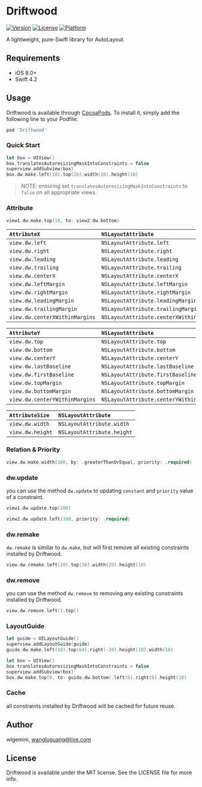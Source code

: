 # Driftwood

[![Version](https://img.shields.io/cocoapods/v/Driftwood.svg?style=flat)](https://cocoapods.org/pods/Driftwood)
[![License](https://img.shields.io/cocoapods/l/Driftwood.svg?style=flat)](https://cocoapods.org/pods/Driftwood)
[![Platform](https://img.shields.io/cocoapods/p/Driftwood.svg?style=flat)](https://cocoapods.org/pods/Driftwood)

A lightweight, pure-Swift library for AutoLayout.

## Requirements

- iOS 8.0+
- Swift 4.2

## Usage

Driftwood is available through [CocoaPods](https://cocoapods.org). To install it, simply add the following line to your Podfile:

```ruby
pod 'Driftwood'
```

### Quick Start

```swift
let box = UIView()
box.translatesAutoresizingMaskIntoConstraints = false
superview.addSubview(box)
box.dw.make.left(10).top(20).width(20).height(10)
```
> NOTE: ensuring set `translatesAutoresizingMaskIntoConstraints` to `false` on all appropriate views.

### Attribute
```swift
view1.dw.make.top(10, to: view2.dw.bottom)
```

|`AttributeX`                     |`NSLayoutAttribute`                      |
|:---                             |:---                                     |
|`view.dw.left`                   |`NSLayoutAttribute.left`                 |
|`view.dw.right`                  |`NSLayoutAttribute.right`                |
|`view.dw.leading`                |`NSLayoutAttribute.leading`              |
|`view.dw.trailing`               |`NSLayoutAttribute.trailing`             |
|`view.dw.centerX`                |`NSLayoutAttribute.centerX`              |
|`view.dw.leftMargin`             |`NSLayoutAttribute.leftMargin`           |
|`view.dw.rightMargin`            |`NSLayoutAttribute.rightMargin`          |
|`view.dw.leadingMargin`          |`NSLayoutAttribute.leadingMargin`        |
|`view.dw.trailingMargin`         |`NSLayoutAttribute.trailingMargin`       |
|`view.dw.centerXWithinMargins`   |`NSLayoutAttribute.centerXWithinMargins` |

|`AttributeY`                     |`NSLayoutAttribute`                      |
|:---                             |:---                                     |
|`view.dw.top`                    |`NSLayoutAttribute.top`                  |
|`view.dw.bottom`                 |`NSLayoutAttribute.bottom`               |
|`view.dw.centerY`                |`NSLayoutAttribute.centerY`              |
|`view.dw.lastBaseline`           |`NSLayoutAttribute.lastBaseline`         |
|`view.dw.firstBaseline`          |`NSLayoutAttribute.firstBaseline`        |
|`view.dw.topMargin`              |`NSLayoutAttribute.topMargin`            |
|`view.dw.bottomMargin`           |`NSLayoutAttribute.bottomMargin`         |
|`view.dw.centerYWithinMargins`   |`NSLayoutAttribute.centerYWithinMargins` |

|`AttributeSize`                  |`NSLayoutAttribute`                      |
|:---                             |:---                                     |
|`view.dw.width`                  |`NSLayoutAttribute.width`                |
|`view.dw.height`                 |`NSLayoutAttribute.height`               |

### Relation & Priority

```swift
view.dw.make.width(100, by: .greaterThanOrEqual, priority: .required)
```

### dw.update

you can use the method `dw.update` to updating `constant` and `priority` value of a constraint.
```swift
view1.dw.update.top(200)

view2.dw.update.left(100, priority: .required)
```

### dw.remake

`dw.remake` is similar to `dw.make`, but will first remove all existing constraints installed by Driftwood.
```swift
view.dw.remake.left(20).top(30).width(20).height(10)
```

### dw.remove

you can use the method `dw.remove` to removing any existing constraints installed by Driftwood.
```swift
view.dw.remove.left().top()
```

### LayoutGuide
```swift 
let guide = UILayoutGuide()
superview.addLayoutGuide(guide)
guide.dw.make.left(10).top(64).right(-20).height(10).width(10)

let box = UIView()
box.translatesAutoresizingMaskIntoConstraints = false
superview.addSubview(box)
box.dw.make.top(0, to: guide.dw.bottom).left(0).right(0).height(10)
```

### Cache

all constraints installed by Driftwood will be cached for future reuse.

## Author

wlgemini, wangluguang@live.com

## License

Driftwood is available under the MIT license. See the LICENSE file for more info.
